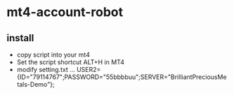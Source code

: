 # mt4-account-robot
## install
- copy script into your mt4
- Set the script shortcut ALT+H in MT4
- modify setting.txt
...
USER2={ID="79114767";PASSWORD="55bbbbuu";SERVER="BrilliantPreciousMetals-Demo"};


